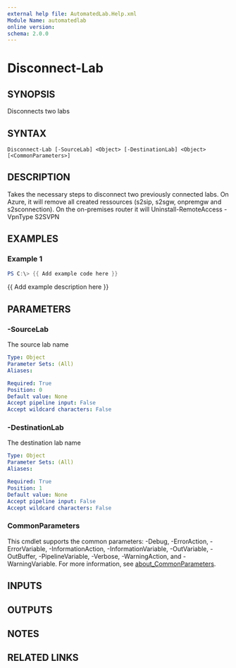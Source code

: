 ```yaml
---
external help file: AutomatedLab.Help.xml
Module Name: automatedlab
online version:
schema: 2.0.0
---
```


# Disconnect-Lab

## SYNOPSIS
Disconnects two labs

## SYNTAX

```
Disconnect-Lab [-SourceLab] <Object> [-DestinationLab] <Object> [<CommonParameters>]
```

## DESCRIPTION
Takes the necessary steps to disconnect two previously connected labs.
On Azure, it will remove all created ressources (s2sip, s2sgw, onpremgw and s2sconnection).
On the on-premises router it will Uninstall-RemoteAccess -VpnType S2SVPN

## EXAMPLES

### Example 1
```powershell
PS C:\> {{ Add example code here }}
```

{{ Add example description here }}

## PARAMETERS

### -SourceLab
The source lab name

```yaml
Type: Object
Parameter Sets: (All)
Aliases:

Required: True
Position: 0
Default value: None
Accept pipeline input: False
Accept wildcard characters: False
```

### -DestinationLab
The destination lab name

```yaml
Type: Object
Parameter Sets: (All)
Aliases:

Required: True
Position: 1
Default value: None
Accept pipeline input: False
Accept wildcard characters: False
```

### CommonParameters
This cmdlet supports the common parameters: -Debug, -ErrorAction, -ErrorVariable, -InformationAction, -InformationVariable, -OutVariable, -OutBuffer, -PipelineVariable, -Verbose, -WarningAction, and -WarningVariable. For more information, see [about_CommonParameters](http://go.microsoft.com/fwlink/?LinkID=113216).

## INPUTS

## OUTPUTS

## NOTES

## RELATED LINKS
